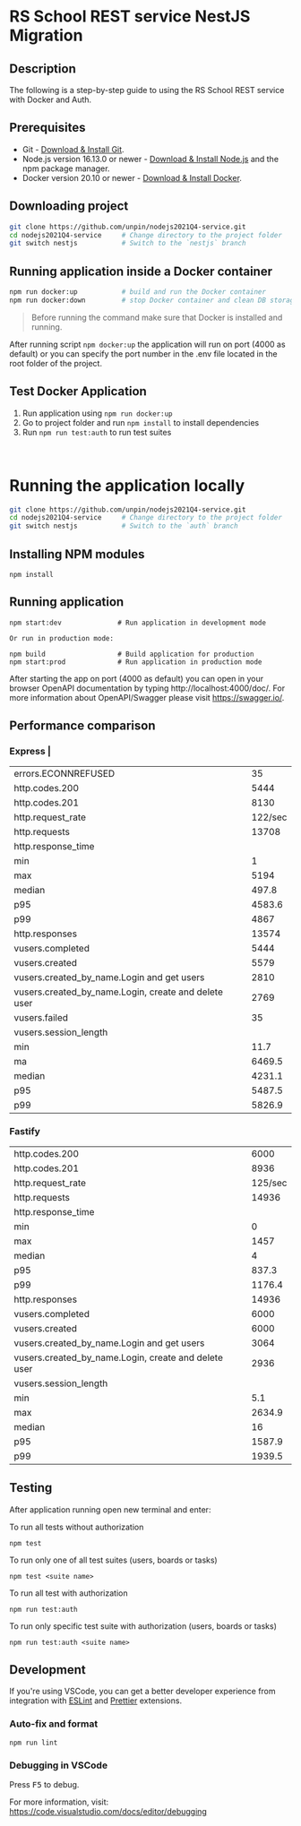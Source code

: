 # RS School REST service NestJS Migration

## Description

The following is a step-by-step guide to using the RS School REST service with Docker and Auth.

## Prerequisites

- Git - [Download & Install Git](https://git-scm.com/downloads).
- Node.js version 16.13.0 or newer - [Download & Install Node.js](https://nodejs.org/en/download/) and the npm package manager.
- Docker version 20.10 or newer - [Download & Install Docker](https://docs.docker.com/desktop/windows/install/).

## Downloading project

```sh
git clone https://github.com/unpin/nodejs2021Q4-service.git
cd nodejs2021Q4-service     # Change directory to the project folder
git switch nestjs           # Switch to the `nestjs` branch
```

## Running application inside a Docker container

```sh
npm run docker:up           # build and run the Docker container
npm run docker:down         # stop Docker container and clean DB storage
```

> Before running the command make sure that Docker is installed and running.

After running script `npm docker:up` the application will run on port (4000 as default) or you can specify the port number in the .env file located in the root folder of the project.

## Test Docker Application

1. Run application using `npm run docker:up`
2. Go to project folder and run `npm install` to install dependencies
3. Run `npm run test:auth` to run test suites

<br>

# Running the application locally

```sh
git clone https://github.com/unpin/nodejs2021Q4-service.git
cd nodejs2021Q4-service     # Change directory to the project folder
git switch nestjs           # Switch to the `auth` branch
```

## Installing NPM modules

```
npm install
```

## Running application

```
npm start:dev              # Run application in development mode

Or run in production mode:

npm build                  # Build application for production
npm start:prod             # Run application in production mode
```

After starting the app on port (4000 as default) you can open
in your browser OpenAPI documentation by typing http://localhost:4000/doc/.
For more information about OpenAPI/Swagger please visit https://swagger.io/.

## Performance comparison

### Express |

|                                                      |         |
| ---------------------------------------------------- | ------- |
| errors.ECONNREFUSED                                  | 35      |
| http.codes.200                                       | 5444    |
| http.codes.201                                       | 8130    |
| http.request_rate                                    | 122/sec |
| http.requests                                        | 13708   |
| http.response_time                                   |         |
| min                                                  | 1       |
| max                                                  | 5194    |
| median                                               | 497.8   |
| p95                                                  | 4583.6  |
| p99                                                  | 4867    |
| http.responses                                       | 13574   |
| vusers.completed                                     | 5444    |
| vusers.created                                       | 5579    |
| vusers.created_by_name.Login and get users           | 2810    |
| vusers.created_by_name.Login, create and delete user | 2769    |
| vusers.failed                                        | 35      |
| vusers.session_length                                |
| min                                                  | 11.7    |
| ma                                                   | 6469.5  |
| median                                               | 4231.1  |
| p95                                                  | 5487.5  |
| p99                                                  | 5826.9  |

### Fastify

|                                                      |         |
| ---------------------------------------------------- | ------- |
| http.codes.200                                       | 6000    |
| http.codes.201                                       | 8936    |
| http.request_rate                                    | 125/sec |
| http.requests                                        | 14936   |
| http.response_time                                   |         |
| min                                                  | 0       |
| max                                                  | 1457    |
| median                                               | 4       |
| p95                                                  | 837.3   |
| p99                                                  | 1176.4  |
| http.responses                                       | 14936   |
| vusers.completed                                     | 6000    |
| vusers.created                                       | 6000    |
| vusers.created_by_name.Login and get users           | 3064    |
| vusers.created_by_name.Login, create and delete user | 2936    |
| vusers.session_length                                |         |
| min                                                  | 5.1     |
| max                                                  | 2634.9  |
| median                                               | 16      |
| p95                                                  | 1587.9  |
| p99                                                  | 1939.5  |

## Testing

After application running open new terminal and enter:

To run all tests without authorization

```
npm test
```

To run only one of all test suites (users, boards or tasks)

```
npm test <suite name>
```

To run all test with authorization

```
npm run test:auth
```

To run only specific test suite with authorization (users, boards or tasks)

```
npm run test:auth <suite name>
```

## Development

If you're using VSCode, you can get a better developer experience from integration with [ESLint](https://marketplace.visualstudio.com/items?itemName=dbaeumer.vscode-eslint) and [Prettier](https://marketplace.visualstudio.com/items?itemName=esbenp.prettier-vscode) extensions.

### Auto-fix and format

```
npm run lint
```

### Debugging in VSCode

Press <kbd>F5</kbd> to debug.

For more information, visit: https://code.visualstudio.com/docs/editor/debugging
